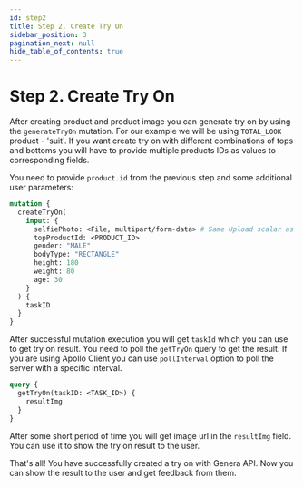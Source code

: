 ```yaml
---
id: step2
title: Step 2. Create Try On
sidebar_position: 3
pagination_next: null
hide_table_of_contents: true
---
```


# Step 2. Create Try On

After creating product and product image you can generate try on by using the `generateTryOn` mutation.
For our example we will be using `TOTAL_LOOK` product - 'suit'. If you want create try on with different combinations of tops and bottoms you will have to provide multiple products IDs as values to corresponding fields.

You need to provide `product.id` from the previous step and some additional user parameters:

```graphql
mutation {
  createTryOn(
    input: {
      selfiePhoto: <File, multipart/form-data> # Same Upload scalar as for product image
      topProductId: <PRODUCT_ID>
      gender: "MALE"
      bodyType: "RECTANGLE"
      height: 180
      weight: 80
      age: 30
    }
  ) {
    taskID
  }
}
```

After successful mutation execution you will get `taskId` which you can use to get try on result. You need to poll the `getTryOn` query to get the result.
If you are using Apollo Client you can use `pollInterval` option to poll the server with a specific interval.

```graphql
query {
  getTryOn(taskID: <TASK_ID>) {
    resultImg
  }
}
```

After some short period of time you will get image url in the `resultImg` field. You can use it to show the try on result to the user.

That's all! You have successfully created a try on with Genera API. Now you can show the result to the user and get feedback from them.

